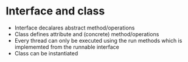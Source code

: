 # Interface and class

- Interface decalares abstract method/operations
- Class defines attribute and (concrete) method/operations
- Every thread can only be executed using the run methods which is implememted from the runnable interface
- Class can be instantiated 